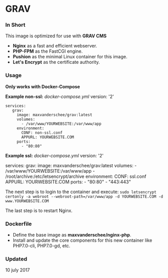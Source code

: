 # GRAV

### In Short
This image is optimized for use with **GRAV CMS**
+ **Nginx** as a fast and efficient webserver.
+ **PHP-FPM** as the FastCGI engine.
+ **Pushion** as the minimal Linux container for this image.
+ **Let's Encrypt** as the certificate authority.

### Usage
**Only works with Docker-Compose**

**Example non-ssl:**
*docker-compose.yml*
    version: '2'

    services:
       grav:
         image: maxvanderschee/grav:latest
         volumes:
           - /var/www/YOURWEBSITE:/var/www/app
         environment:
           CONF: non-ssl.conf
           APPURL: YOURWEBSITE.COM
         ports:
           - "80:80"

**Example ssl:**
*docker-compose.yml*
   version: '2'

   services:
      grav:
        image: maxvanderschee/grav:latest
        volumes:
          - /var/www/YOURWEBSITE:/var/www/app
          - /root/archive:/etc/letsencrypt/archive
        environment:
          CONF: ssl.conf
          APPURL: YOURWEBSITE.COM
        ports:
          - "80:80"
          - "443:443"

The next step is to login to the container and execute:
``sudo letsencrypt certonly -a webroot --webroot-path=/var/www/app -d YOURWEBSITE.COM -d www.YOURWEBSITE.COM``

The last step is to restart Nginx.


### Dockerfile

+ Define the base image as **maxvanderschee/nginx-php**.
+ Install and update the core components for this new container like PHP7.0-cli, PHP7.0-gd, etc.

### Updated
10 july 2017
